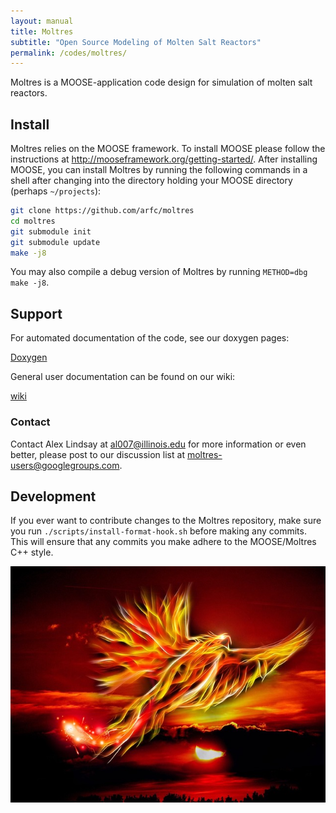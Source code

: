 ```yaml
---
layout: manual
title: Moltres
subtitle: "Open Source Modeling of Molten Salt Reactors"
permalink: /codes/moltres/
---
```


Moltres is a MOOSE-application code design for simulation of molten salt
reactors.

## Install

Moltres relies on the MOOSE framework. To install MOOSE please follow the
instructions at http://mooseframework.org/getting-started/. After installing
MOOSE, you can install Moltres by running the following commands in a shell
after changing into the directory holding your MOOSE directory (perhaps `~/projects`):

```bash
git clone https://github.com/arfc/moltres
cd moltres
git submodule init
git submodule update
make -j8
```

You may also compile a debug version of Moltres by running `METHOD=dbg make
-j8`.

## Support

For automated documentation of the code, see our doxygen pages:

[Doxygen](/moltres/)

General user documentation can be found on our wiki:

[wiki](./wiki/)

### Contact

Contact Alex Lindsay at al007@illinois.edu for more information or
even better, please post to our discussion list at
moltres-users@googlegroups.com.

## Development

If you ever want to contribute changes to the Moltres repository, make sure you
run `./scripts/install-format-hook.sh` before making any commits. This will
ensure that any commits you make adhere to the MOOSE/Moltres C++ style.

![](phoenix_CC0.jpg)
